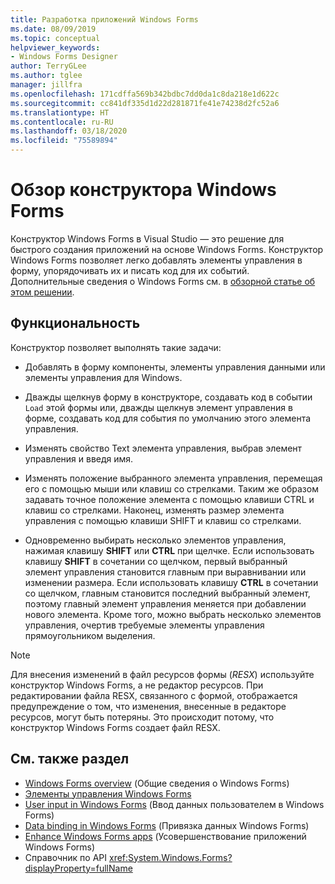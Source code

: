 ```yaml
---
title: Разработка приложений Windows Forms
ms.date: 08/09/2019
ms.topic: conceptual
helpviewer_keywords:
- Windows Forms Designer
author: TerryGLee
ms.author: tglee
manager: jillfra
ms.openlocfilehash: 171cdffa569b342bdbc7dd0da1c8da218e1d622c
ms.sourcegitcommit: cc841df335d1d22d281871fe41e74238d2fc52a6
ms.translationtype: HT
ms.contentlocale: ru-RU
ms.lasthandoff: 03/18/2020
ms.locfileid: "75589894"
---
```

# <a name="windows-forms-designer-overview"></a>Обзор конструктора Windows Forms

Конструктор Windows Forms в Visual Studio — это решение для быстрого создания приложений на основе Windows Forms. Конструктор Windows Forms позволяет легко добавлять элементы управления в форму, упорядочивать их и писать код для их событий. Дополнительные сведения о Windows Forms см. в [обзорной статье об этом решении](/dotnet/framework/winforms/windows-forms-overview).

## <a name="functionality"></a>Функциональность

Конструктор позволяет выполнять такие задачи:

- Добавлять в форму компоненты, элементы управления данными или элементы управления для Windows.

- Дважды щелкнув форму в конструкторе, создавать код в событии `Load` этой формы или, дважды щелкнув элемент управления в форме, создавать код для события по умолчанию этого элемента управления.

- Изменять свойство Text элемента управления, выбрав элемент управления и введя имя.

- Изменять положение выбранного элемента управления, перемещая его с помощью мыши или клавиш со стрелками. Таким же образом задавать точное положение элемента с помощью клавиши CTRL и клавиш со стрелками. Наконец, изменять размер элемента управления с помощью клавиши SHIFT и клавиш со стрелками.

- Одновременно выбирать несколько элементов управления, нажимая клавишу **SHIFT** или **CTRL** при щелчке. Если использовать клавишу **SHIFT** в сочетании со щелчком, первый выбранный элемент управления становится главным при выравнивании или изменении размера. Если использовать клавишу **CTRL** в сочетании со щелчком, главным становится последний выбранный элемент, поэтому главный элемент управления меняется при добавлении нового элемента. Кроме того, можно выбрать несколько элементов управления, очертив требуемые элементы управления прямоугольником выделения.

> [!NOTE]
> Для внесения изменений в файл ресурсов формы (*RESX*) используйте конструктор Windows Forms, а не редактор ресурсов. При редактировании файла RESX, связанного с формой, отображается предупреждение о том, что изменения, внесенные в редакторе ресурсов, могут быть потеряны. Это происходит потому, что конструктор Windows Forms создает файл RESX.

## <a name="see-also"></a>См. также раздел

- [Windows Forms overview](/dotnet/framework/winforms/windows-forms-overview) (Общие сведения о Windows Forms)
- [Элементы управления Windows Forms](/dotnet/framework/winforms/controls/)
- [User input in Windows Forms](/dotnet/framework/winforms/user-input-in-windows-forms) (Ввод данных пользователем в Windows Forms)
- [Data binding in Windows Forms](/dotnet/framework/winforms/windows-forms-data-binding) (Привязка данных Windows Forms)
- [Enhance Windows Forms apps](/dotnet/framework/winforms/advanced/) (Усовершенствование приложений Windows Forms)
- Справочник по API <xref:System.Windows.Forms?displayProperty=fullName>
